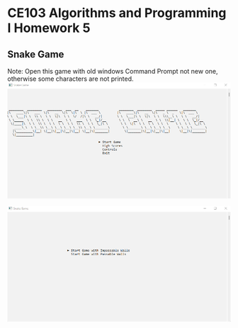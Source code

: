 # CE103 Algorithms and Programming I Homework 5

## Snake Game
Note: Open this game with old windows Command Prompt not new one, otherwise some characters are not printed.
![](https://github.com/mehmet-kadioglu/ce103-hw5-mehmet-kadioglu/blob/master/images/login-screen.png)

![](https://github.com/mehmet-kadioglu/ce103-hw5-mehmet-kadioglu/blob/master/images/game-selection.png)
